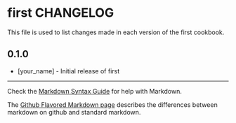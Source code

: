 first CHANGELOG
===============

This file is used to list changes made in each version of the first cookbook.

0.1.0
-----
- [your_name] - Initial release of first

- - -
Check the [Markdown Syntax Guide](http://daringfireball.net/projects/markdown/syntax) for help with Markdown.

The [Github Flavored Markdown page](http://github.github.com/github-flavored-markdown/) describes the differences between markdown on github and standard markdown.
